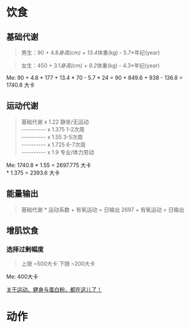 # 饮食
###
## 基础代谢
> 男生：90 + 4.8*身高(cm) + 13.4*体重(kg) - 5.7*年纪(year)<br>

> 女生：450 + 3.1*身高(cm) + 9.2*体重(kg) - 4.3*年纪(year)<br>

Me: 90 + 4.8 * 177 + 13.4 * 70 - 5.7 * 24 = 90 + 849.6 + 938 - 136.8 = 1740.8 大卡<br>

## 运动代谢
> 基础代谢     x   1.22   静坐/无运动<br>
> ----------  x    1.375  1-2次周<br>
> ----------  x   1.55   3-5次周<br>
> ----------  x   1.725  6-7次周<br>
> ----------  x   1.9    专业/体力劳动<br>

Me: 1740.8 * 1.55 = 2697.775 大卡<br>
           * 1.375 = 2393.6 大卡<br>
## 能量输出
> 基础代谢 * 运动系数 + 有氧运动 = 日输出
2697 + 有氧运动 = 日输出
## 增肌饮食
### 选择过剩幅度
> 上限 ~500大卡
> 下限 ~200大卡

Me: 400大卡

[关于运动、健身与蛋白粉，都在这儿了！](https://zhuanlan.zhihu.com/p/20046496)

# 动作
